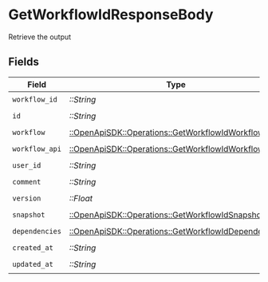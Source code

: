 # GetWorkflowIdResponseBody

Retrieve the output


## Fields

| Field                                                                                                       | Type                                                                                                        | Required                                                                                                    | Description                                                                                                 |
| ----------------------------------------------------------------------------------------------------------- | ----------------------------------------------------------------------------------------------------------- | ----------------------------------------------------------------------------------------------------------- | ----------------------------------------------------------------------------------------------------------- |
| `workflow_id`                                                                                               | *::String*                                                                                                  | :heavy_check_mark:                                                                                          | N/A                                                                                                         |
| `id`                                                                                                        | *::String*                                                                                                  | :heavy_check_mark:                                                                                          | N/A                                                                                                         |
| `workflow`                                                                                                  | [::OpenApiSDK::Operations::GetWorkflowIdWorkflow](../../models/operations/getworkflowidworkflow.md)         | :heavy_check_mark:                                                                                          | N/A                                                                                                         |
| `workflow_api`                                                                                              | [::OpenApiSDK::Operations::GetWorkflowIdWorkflowApi](../../models/operations/getworkflowidworkflowapi.md)   | :heavy_check_mark:                                                                                          | N/A                                                                                                         |
| `user_id`                                                                                                   | *::String*                                                                                                  | :heavy_check_mark:                                                                                          | N/A                                                                                                         |
| `comment`                                                                                                   | *::String*                                                                                                  | :heavy_check_mark:                                                                                          | N/A                                                                                                         |
| `version`                                                                                                   | *::Float*                                                                                                   | :heavy_check_mark:                                                                                          | N/A                                                                                                         |
| `snapshot`                                                                                                  | [::OpenApiSDK::Operations::GetWorkflowIdSnapshot](../../models/operations/getworkflowidsnapshot.md)         | :heavy_check_mark:                                                                                          | N/A                                                                                                         |
| `dependencies`                                                                                              | [::OpenApiSDK::Operations::GetWorkflowIdDependencies](../../models/operations/getworkflowiddependencies.md) | :heavy_check_mark:                                                                                          | N/A                                                                                                         |
| `created_at`                                                                                                | *::String*                                                                                                  | :heavy_check_mark:                                                                                          | N/A                                                                                                         |
| `updated_at`                                                                                                | *::String*                                                                                                  | :heavy_check_mark:                                                                                          | N/A                                                                                                         |